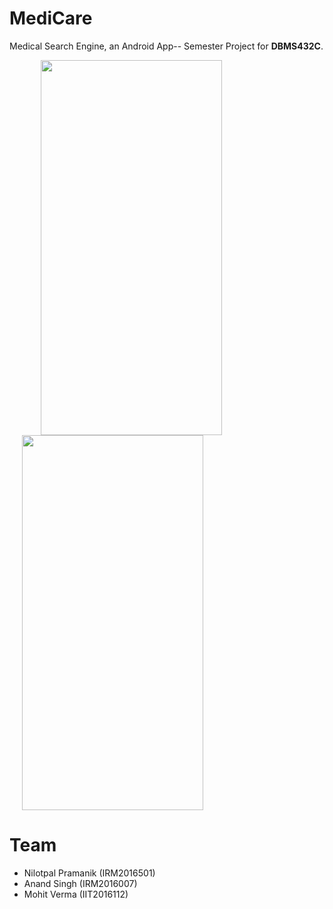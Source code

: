 # MediCare
Medical Search Engine, an Android App-- Semester Project for **DBMS432C**.

<img src="https://i.imgur.com/xHzkXXl.png" width="290" height="600" hspace="50"/><img src="https://i.imgur.com/EbYF4n6.png" width="290" height="600" hspace="20"/>


# Team
* Nilotpal Pramanik (IRM2016501)
* Anand Singh (IRM2016007)
* Mohit Verma (IIT2016112)
